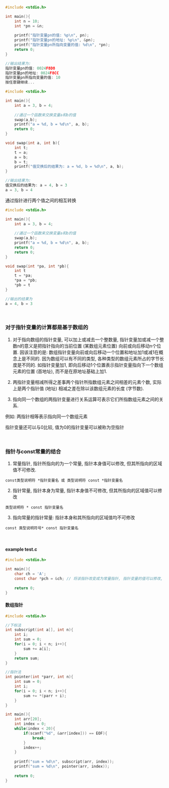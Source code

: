 ```c
#include <stdio.h>

int main(){
    int n = 10;
    int *pn = &n;
    
    printf("指针变量pn的值: %p\n", pn);
    printf("指针变量pn的地址: %p\n", &pn);
    printf("指针变量pn所指向变量的值: %d\n", *pn);
    return 0;
}

//输出结果为:
指针变量pn的值: 0024F8D8
指针变量pn的地址: 0024F8CC
指针变量pn所指向变量的值: 10
按任意键继续...
```

```c
#include <stdio.h>

int main(){
    int a = 3, b = 4;
    
    //通过一个函数来交换变量a和b的值
    swap(a,b);
    printf("a = %d, b = %d\n", a, b);
    return 0;
}

void swap(int a, int b){
    int t;
    t = a;
    a = b;
    b = t;
    printf("值交换后的结果为: a = %d, b = %d\n", a, b);
}

//输出结果为:
值交换后的结果为: a = 4, b = 3
a = 3, b = 4
```

通过指针进行两个值之间的相互转换
```c
#include <stdio.h>

int main(){
    int a = 3, b = 4;
    
    //通过一个函数来交换变量a和b的值
    swap(a,b);
    printf("a = %d, b = %d\n", a, b);
    return 0;
    return 0;
}

void swap(int *pa, int *pb){
    int t 
    t = *pa;
    *pa = *pb;
    *pb = t
}

//输出的结果为
a = 4, b = 3
```

<br>

### 对于指针变量的计算都是基于数组的

1) 对于指向数组的指针变量, 可以加上或减去一个整数量, 指针变量加或减一个整数n的意义是把指针指向的当前位置 (某数组元素位置) 向前或向后移动n个位置. 因该注意的是: 数组指针变量向前或向后移动一个位置和地址加1或减1在概念上是不同的. 因为数组可以有不同的类型, 各种类型的数组元素所占的字节长度是不同的. 如指针变量加1, 即向后移动1个位置表示指针变量指向下一个数组元素的位置 (首地址), 而不是在原地址基础上加1.

2) 两指针变量相减所得之差事两个指针所指数组元素之间相差的元素个数, 实际上是两个指针值 (地址) 相减之差在除以该数组元素的长度 (字节数).

3) 指向同一个数组的两指针变量进行关系运算可表示它们所指数组元素之间的关系.

例如: 两指针相等表示指向同一个数组元素

指针变量还可以与0比较, 值为0的指针变量可以被称为空指针

<br>

### 指针与const常量的结合

1) 常量指针, 指针所指向的为一个常量, 指针本身值可以修改, 但其所指向的区域值不可修改.
```
const类型说明符 *指针变量名 或 类型说明符 const *指针变量名
```
2) 指针常量, 指针本身为常量, 指针本身值不可修改, 但其所指向的区域值可以修改
```
类型说明符 * const 指针变量名
```
3) 指向常量的指针常量: 指针本身和其所指向的区域值均不可修改
```
const 类型说明符号* const 指针变量名
```

<br>

#### example test.c
```c
#include <stdio.h>

int main(){
    char ch = 'A';
    const char *pch = &ch; // 将该指针改变成为常量指针, 指针变量的值可以修改, 它所指向的那个变量不可修改
    
    return 0;
}
```

#### 数组指针

```c
#include <stdio.h>

//下标法
int subscript(int a[], int n){
    int i;
    int sum = 0;
    for(i = 0; i < n; i++){
        sum += a[i];
    }
    return sum;
}

//指针法
int pointer(int *parr, int n){
    int sum = 0;
    int i;
    for(i = 0; i < n; i++){
        sum += *(parr + i);
    }
}

int main(){
    int arr[20];
    int index = 0;
    while(index < 20){
        if(scanf("%d", &arr[index])) == EOF){
            break;
        }
        index++;
    }
    
    printf("sum = %d\n", subscript(arr, index));
    printf("sum = %d\n", pointer(arr, index));
    
    return 0;
}
```

